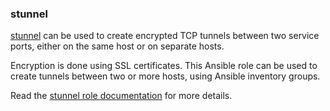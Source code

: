 ### stunnel

[stunnel](https://stunnel.org/) can be used to create encrypted TCP
tunnels between two service ports, either on the same host or on
separate hosts.

Encryption is done using SSL certificates. This Ansible role can be used
to create tunnels between two or more hosts, using Ansible inventory
groups.

Read the [stunnel role documentation](https://docs.debops.org/en/stable-3.0/ansible/roles/stunnel/) for more details.

